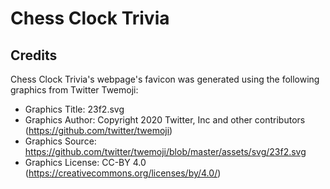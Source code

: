 # Chess Clock Trivia

## Credits
Chess Clock Trivia's webpage's favicon was generated using the following graphics from Twitter Twemoji:

- Graphics Title: 23f2.svg
- Graphics Author: Copyright 2020 Twitter, Inc and other contributors (https://github.com/twitter/twemoji)
- Graphics Source: https://github.com/twitter/twemoji/blob/master/assets/svg/23f2.svg
- Graphics License: CC-BY 4.0 (https://creativecommons.org/licenses/by/4.0/)
